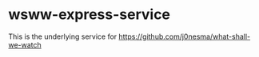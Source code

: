 # wsww-express-service
This is the underlying service for https://github.com/j0nesma/what-shall-we-watch
